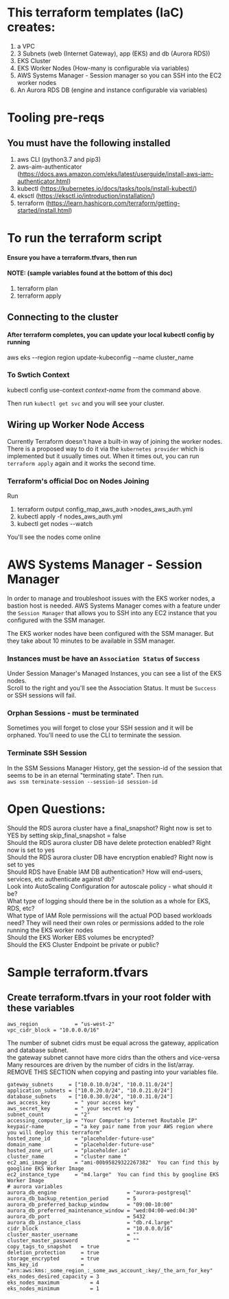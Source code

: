 # This terraform templates (IaC) creates:
1. a VPC
2. 3 Subnets (web (Internet Gateway), app (EKS) and db (Aurora RDS))
3. EKS Cluster
4. EKS Worker Nodes (How-many is configurable via variables)
5. AWS Systems Manager - Session manager so you can SSH into the EC2 worker nodes
6. An Aurora RDS DB (engine and instance configurable via variables)

# Tooling pre-reqs
## You must have the following installed
1. aws CLI (python3.7 and pip3)
2. aws-aim-authenticator (https://docs.aws.amazon.com/eks/latest/userguide/install-aws-iam-authenticator.html)
3. kubectl (https://kubernetes.io/docs/tasks/tools/install-kubectl/)
4. eksctl (https://eksctl.io/introduction/installation/) 
5. terraform (https://learn.hashicorp.com/terraform/getting-started/install.html)

# To run the terraform script
#### Ensure you have a terraform.tfvars, then run
#### NOTE:  (sample variables found at the bottom of this doc)

1. terraform plan
2. terraform apply

## Connecting to the cluster
#### After terraform completes, you can update your local kubectl config by running

aws eks --region region update-kubeconfig --name cluster_name

### To Swtich Context
kubectl config use-context *context-name*  from the command above.

Then run `kubectl get svc` and you will see your cluster.

## Wiring up Worker Node Access
Currently Terraform doesn't have a built-in way of joining the worker nodes. There is a proposed way to do it via the `kubernetes provider` which is implemented but it usually times out.  When it times out, you can run `terraform apply` again and it works the second time.

### Terraform's official Doc on Nodes Joining
Run 
1. terraform output config_map_aws_auth >nodes_aws_auth.yml
2. kubectl apply -f nodes_aws_auth.yml
3. kubectl get nodes --watch

You'll see the nodes come online

# AWS Systems Manager - Session Manager
In order to manage and troubleshoot issues with the EKS worker nodes, a bastion host is needed.  AWS Systems Manager comes with a feature under the `Session Manager` that allows you to SSH into any EC2 instance that you configured with the SSM manager.

The EKS worker nodes have been configured with the SSM manager. But they take about 10 minutes to be available in SSM manager. 

### Instances must be have an `Association Status` of `Success`
Under Session Manager's Managed Instances, you can see a list of the EKS nodes.  
Scroll to the right and you'll see the Association Status. It must be `Success` or SSH sessions will fail.  

### Orphan Sessions - must be terminated
Sometimes you will forget to close your SSH session and it will be orphaned. You'll need to use the CLI to terminate the session.

### Terminate SSH Session
In the SSM Sessions Manager History, get the session-id of the session that seems to be in an eternal "terminating state". Then run.  
`aws ssm terminate-session --session-id session-id`

# Open Questions:
Should the RDS aurora cluster have a final_snapshot? Right now is set to YES by setting skip_final_snapshot = false  
Should the RDS aurora cluster DB have delete protection enabled? Right now is set to yes  
Should the RDS aurora cluster DB have encryption enabled? Right now is set to yes  
Should RDS have Enable IAM DB authentication? How will end-users, services, etc authenticate against db?  
Look into AutoScaling Configuration for autoscale policy - what should it be?  
What type of logging should there be in the solution as a whole for EKS, RDS, etc?  
What type of IAM Role permissions will the actual POD based workloads need? They will need their own roles or permissions added to the role running the EKS worker nodes  
Should the EKS Worker EBS volumes be encrypted?  
Should the EKS Cluster Endpoint be private or public?  


# Sample terraform.tfvars
## Create terraform.tfvars in your root folder with these variables
```
aws_region            = "us-west-2"
vpc_cidr_block = "10.0.0.0/16"
```
The number of subnet cidrs must be equal across the gateway, application and database subnet.  
the gateway subnet cannot have more cidrs than the others and vice-versa  
Many resources are driven by the number of cidrs in the list/array.  
REMOVE THIS SECTION when copying and pasting into your variables file.
```
gateway_subnets     = ["10.0.10.0/24", "10.0.11.0/24"]
application_subnets = ["10.0.20.0/24", "10.0.21.0/24"]
database_subnets    = ["10.0.30.0/24", "10.0.31.0/24"]
aws_access_key        = " your access key"
aws_secret_key        = " your secret key "
subnet_count          = "2"
accessing_computer_ip = "Your Computer's Internet Routable IP"
keypair-name          = "a key pair name from your AWS region where you will deploy this terraform"
hosted_zone_id        = "placeholder-future-use"
domain_name           = "placeholder-future-use"
hosted_zone_url       = "placeholder.io"
cluster_name          = "cluster name "
ec2_ami_image_id      = "ami-00b95829322267382"  You can find this by googline EKS Worker Image
ec2_instance_type     = "m4.large"  You can find this by googline EKS Worker Image
# aurora variables
aurora_db_engine                       = "aurora-postgresql"
aurora_db_backup_retention_period      = 5
aurora_db_preferred_backup_window      = "09:00-10:00"
aurora_db_preferred_maintenance_window = "wed:04:00-wed:04:30"
aurora_db_port                         = 5432
aurora_db_instance_class               = "db.r4.large"
cidr_block                             = "10.0.0.0/16"
cluster_master_username                = ""
cluster_master_password                = ""
copy_tags_to_snapshot   = true
deletion_protection     = true
storage_encrypted       = true
kms_key_id              = "arn:aws:kms:_some_region_:_some_aws_account_:key/_the_arn_for_key"
eks_nodes_desired_capacity = 3
eks_nodes_maximum          = 4
eks_nodes_minimum          = 1
```